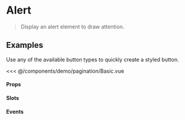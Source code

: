 <script>
export default {
  	data() {
		return {
			totalItems: 79,
      currentPage: 3,
      perPage: 7,
      goButton: false,
      goButton2: true,
      Label: false
		}
	},
  methods: {
    updateHandler($event){
      this.currentPage = $event
      // console.log($event)
    }
  }
}
</script>
# Alert

> Display an alert element to draw attention.

## Examples

Use any of the available button types to quickly create a styled button.

<DemoContainer>
  <v-pagination
    :total-items="totalItems"
    :current-page="currentPage"
    :per-page="perPage"
    @page-changed="updateHandler"
    :go-button="goButton"
    styled="centered"
  />    
</DemoContainer>

<<< @/components/demo/pagination/Basic.vue

<DemoContainer>
  <v-pagination
    :totalItems="totalItems"
    :currentPage="currentPage"
    :perPage="perPage"
    @pageChanged="updateHandler"
    :goButton="goButton"
    styled="centered"
  />    
</DemoContainer>

<DemoContainer>
  <v-pagination
    :totalItems="totalItems"
    :currentPage="currentPage"
    :perPage="perPage"
    @pageChanged="updateHandler"
    :goButton="goButton"
    styled="simple"
  />    
</DemoContainer>

<DemoContainer>
  <v-pagination
    :totalItems="totalItems"
    :currentPage="currentPage"
    :perPage="perPage"
    @pageChanged="updateHandler"
    :goButton="goButton"
    styled="centered"
  >
    <template #prev>⬅️</template>
    <template #next>➡️</template>
  </v-pagination>    
</DemoContainer>

<DemoContainer>
  <v-pagination
    :totalItems="totalItems"
    :currentPage="currentPage"
    :perPage="perPage"
    @pageChanged="updateHandler"
    :goButton="goButton"
    styled="centered"
  >
    <template #prev>Previous</template>
    <template #next>Next</template>
  </v-pagination>    
</DemoContainer>

<DemoContainer>
  <v-pagination
    :totalItems="totalItems"
    :currentPage="currentPage"
    :perPage="perPage"
    @pageChanged="updateHandler"
    :goButton="goButton"
    styled="centered"
    size="xs"
  />    
    <v-pagination
    :totalItems="totalItems"
    :currentPage="currentPage"
    :perPage="perPage"
    @pageChanged="updateHandler"
    :goButton="goButton"
    styled="centered"
  />   
    <v-pagination
    :totalItems="totalItems"
    :currentPage="currentPage"
    :perPage="perPage"
    @pageChanged="updateHandler"
    :goButton="goButton"
    styled="centered"
    size="xl"
  />   
</DemoContainer>

<DemoContainer>
  <v-pagination
    :totalItems="totalItems"
    :currentPage="currentPage"
    :perPage="perPage"
    @pageChanged="updateHandler"
    :goButton="goButton"
    styled="centered"
    :Label="Label"
  />    
</DemoContainer>

#### Props

#### Slots

#### Events

